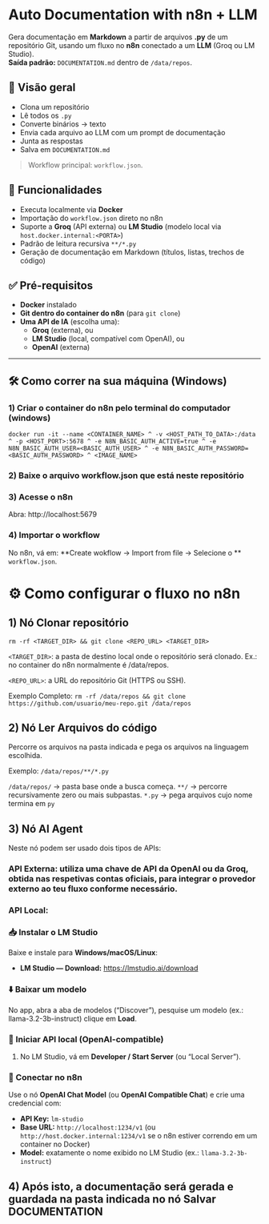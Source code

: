 # Auto Documentation with n8n + LLM

Gera documentação em **Markdown** a partir de arquivos **.py** de um repositório Git, usando um fluxo no **n8n** conectado a um **LLM** (Groq ou LM Studio).  
**Saída padrão:** `DOCUMENTATION.md` dentro de `/data/repos`.

## 📌 Visão geral
- Clona um repositório  
- Lê todos os `.py`  
- Converte binários → texto  
- Envia cada arquivo ao LLM com um prompt de documentação  
- Junta as respostas  
- Salva em `DOCUMENTATION.md`  

> Workflow principal: `workflow.json`.

## 🔧 Funcionalidades
- Executa localmente via **Docker**
- Importação do `workflow.json` direto no n8n
- Suporte a **Groq** (API externa) ou **LM Studio** (modelo local via `host.docker.internal:<PORTA>`)
- Padrão de leitura recursiva `**/*.py`
- Geração de documentação em Markdown (títulos, listas, trechos de código)

## ✅ Pré-requisitos
- **Docker** instalado
- **Git dentro do container do n8n** (para `git clone`)
- **Uma API de IA** (escolha uma):
  - **Groq** (externa), ou
  - **LM Studio** (local, compatível com OpenAI), ou
  - **OpenAI** (externa)

---

## 🛠️ Como correr na sua máquina (Windows)

### 1) Criar o container do n8n pelo terminal do computador (windows)

`docker run -it --name <CONTAINER_NAME> ^
  -v <HOST_PATH_TO_DATA>:/data ^
  -p <HOST_PORT>:5678 ^
  -e N8N_BASIC_AUTH_ACTIVE=true ^
  -e N8N_BASIC_AUTH_USER=<BASIC_AUTH_USER> ^
  -e N8N_BASIC_AUTH_PASSWORD=<BASIC_AUTH_PASSWORD> ^
  <IMAGE_NAME>`

### 2) Baixe o arquivo **workflow.json** que está neste repositório

### 3) Acesse o n8n 

Abra: http://localhost:5679
  
### 4) Importar o workflow

No n8n, vá em: **Create wokflow → Import from file → Selecione o ** `workflow.json`.

# ⚙️ Como configurar o fluxo no n8n

## 1) Nó **Clonar repositório** 

`rm -rf <TARGET_DIR> && git clone <REPO_URL> <TARGET_DIR>`

`<TARGET_DIR>`: a pasta de destino local onde o repositório será clonado.
Ex.: no container do n8n normalmente é /data/repos.

`<REPO_URL>`: a URL do repositório Git (HTTPS ou SSH).

Exemplo Completo:
`rm -rf /data/repos && git clone https://github.com/usuario/meu-repo.git /data/repos`

## 2) Nó **Ler Arquivos do código**

Percorre os arquivos na pasta indicada e pega os arquivos na linguagem escolhida.

Exemplo:
`/data/repos/**/*.py`

`/data/repos/` → pasta base onde a busca começa.
`**/` → percorre recursivamente zero ou mais subpastas.
`*.py` → pega arquivos cujo nome termina em `py`

## 3) Nó **AI Agent**

Neste nó podem ser usado dois tipos de APIs:

### **API Externa**: utiliza uma chave de API da OpenAI ou da Groq, obtida nas respetivas contas oficiais, para integrar o provedor externo ao teu fluxo conforme necessário.
### **API Local**: 
### 📥 Instalar o LM Studio

Baixe e instale para **Windows/macOS/Linux**:
- **LM Studio — Download:** https://lmstudio.ai/download

### ⬇️ Baixar um modelo

No app, abra a aba de modelos (“Discover”), pesquise um modelo (ex.: llama-3.2-3b-instruct) clique em **Load**.  

### 🔌 Iniciar API local (OpenAI-compatible)

1. No LM Studio, vá em **Developer / Start Server** (ou “Local Server”).  

### 🔗 Conectar no n8n

Use o nó **OpenAI Chat Model** (ou **OpenAI Compatible Chat**) e crie uma credencial com:
- **API Key:** `lm-studio`
- **Base URL:** `http://localhost:1234/v1` (ou `http://host.docker.internal:1234/v1` se o n8n estiver correndo em um container no Docker)
- **Model:** exatamente o nome exibido no LM Studio (ex.: `llama-3.2-3b-instruct`)

## 4) Após isto, a documentação será gerada e guardada na pasta indicada no nó **Salvar DOCUMENTATION** 







